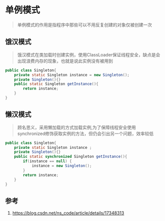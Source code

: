 # 单例模式
> 单例模式的作用是指程序中那些可以不用反复创建的对象仅被创建一次
## 饿汉模式
> 饿汉模式在类加载时创建实例，使用ClassLoader保证线程安全，缺点是会出现浪费内存的现象，也就是说此实例没有被用到
```java
public class Singleton{
    private static Singleton instance = new Singleton();
    private Singleton(){}
    public static Singleton getInstance(){
        return instance;
    }
}
```
## 懒汉模式
> 顾名思义，采用懒加载的方式加载实例,为了保障线程安全使用synchronized修饰获取实例的方法，但仍会引出另一个问题，效率较低
```java
public class Singleton{
    private static Singleton instance ;
    private Singleton(){}
    public static synchronized Singleton getInstance(){
        if(instance == null) {
            instance = new Singleton();
        }
        return instance;
    }
}
```
## 参考
1. https://blog.csdn.net/ns_code/article/details/17348313